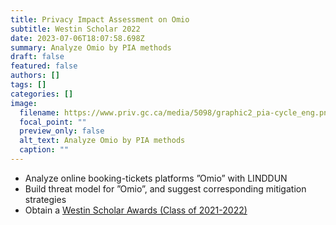 ```yaml
---
title: Privacy Impact Assessment on Omio
subtitle: Westin Scholar 2022
date: 2023-07-06T18:07:58.698Z
summary: Analyze Omio by PIA methods
draft: false
featured: false
authors: []
tags: []
categories: []
image:
  filename: https://www.priv.gc.ca/media/5098/graphic2_pia-cycle_eng.png
  focal_point: ""
  preview_only: false
  alt_text: Analyze Omio by PIA methods
  caption: ""
---
```

* Analyze online booking-tickets platforms ”Omio” with LINDDUN
* Build threat model for ”Omio”, and suggest corresponding mitigation strategies
* Obtain a [Westin Scholar Awards (Class of 2021-2022)](https://iapp.org/resources/article/westin-scholar-awards/)